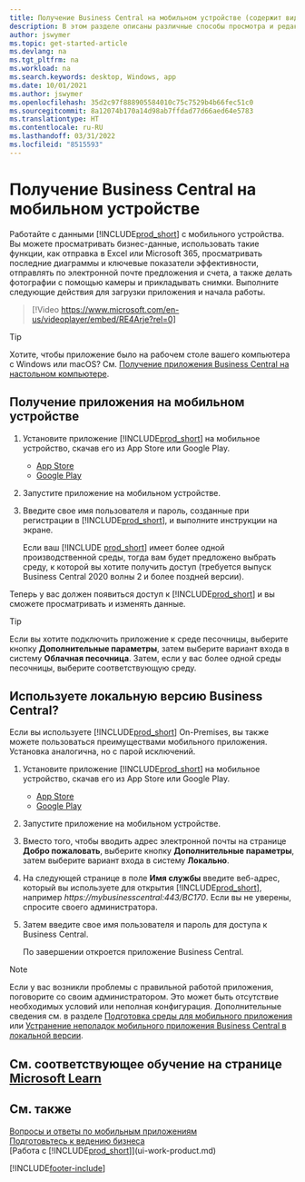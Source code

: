 ```yaml
---
title: Получение Business Central на мобильном устройстве (содержит видео)
description: В этом разделе описаны различные способы просмотра и редактирования данных Business Central, отправки в Excel и другое на телефоне или планшете.
author: jswymer
ms.topic: get-started-article
ms.devlang: na
ms.tgt_pltfrm: na
ms.workload: na
ms.search.keywords: desktop, Windows, app
ms.date: 10/01/2021
ms.author: jswymer
ms.openlocfilehash: 35d2c97f888905584010c75c7529b4b66fec51c0
ms.sourcegitcommit: 8a12074b170a14d98ab7ffdad77d66aed64e5783
ms.translationtype: HT
ms.contentlocale: ru-RU
ms.lasthandoff: 03/31/2022
ms.locfileid: "8515593"
---
```

# <a name="getting-business-central-on-your-mobile-device"></a>Получение Business Central на мобильном устройстве

Работайте с данными [!INCLUDE[prod_short](includes/prod_short.md)] с мобильного устройства. Вы можете просматривать бизнес-данные, использовать такие функции, как отправка в Excel или Microsoft 365, просматривать последние диаграммы и ключевые показатели эффективности, отправлять по электронной почте предложения и счета, а также делать фотографии с помощью камеры и прикладывать снимки. Выполните следующие действия для загрузки приложения и начала работы.

> [!Video https://www.microsoft.com/en-us/videoplayer/embed/RE4Arje?rel=0]

> [!TIP]
> Хотите, чтобы приложение было на рабочем столе вашего компьютера с Windows или macOS? См. [Получение приложения Business Central на настольном компьютере](install-desktop-app.md).

## <a name="get-the-app-on-my-mobile-device"></a>Получение приложения на мобильном устройстве

1. Установите приложение [!INCLUDE[prod_short](includes/prod_short.md)] на мобильное устройство, скачав его из App Store или Google Play.  
   - [App Store](https://go.microsoft.com/fwlink/?LinkId=734847)
   - [Google Play](https://go.microsoft.com/fwlink/?LinkId=734849)
2. Запустите приложение на мобильном устройстве.
3. Введите свое имя пользователя и пароль, созданные при регистрации в [!INCLUDE[prod_short](includes/prod_short.md)], и выполните инструкции на экране.

    Если ваш [!INCLUDE [prod_short](includes/prod_short.md)] имеет более одной производственной среды, тогда вам будет предложено выбрать среду, к которой вы хотите получить доступ (требуется выпуск Business Central 2020 волны 2 и более поздней версии).

Теперь у вас должен появиться доступ к [!INCLUDE[prod_short](includes/prod_short.md)] и вы сможете просматривать и изменять данные.  

> [!TIP]
> Если вы хотите подключить приложение к среде песочницы, выберите кнопку **Дополнительные параметры**, затем выберите вариант входа в систему **Облачная песочница**. Затем, если у вас более одной среды песочницы, выберите соответствующую среду.

## <a name="use-business-central-on-premises"></a>Используете локальную версию Business Central?

Если вы используете [!INCLUDE[prod_short](includes/prod_short.md)] On-Premises, вы также можете пользоваться преимуществами мобильного приложения. Установка аналогична, но с парой исключений.

1. Установите приложение [!INCLUDE[prod_short](includes/prod_short.md)] на мобильное устройство, скачав его из App Store или Google Play.  

   - [App Store](https://go.microsoft.com/fwlink/?LinkId=734847)
   - [Google Play](https://go.microsoft.com/fwlink/?LinkId=734849)
2. Запустите приложение на мобильном устройстве.
3. Вместо того, чтобы вводить адрес электронной почты на странице **Добро пожаловать**, выберите кнопку **Дополнительные параметры**, затем выберите вариант входа в систему **Локально**.
4. На следующей странице в поле **Имя службы** введите веб-адрес, который вы используете для открытия [!INCLUDE[prod_short](includes/prod_short.md)], например *https://mybusinesscentral:443/BC170*. Если вы не уверены, спросите своего администратора.
5. Затем введите свое имя пользователя и пароль для доступа к Business Central.

   По завершении откроется приложение Business Central.

> [!NOTE]
> Если у вас возникли проблемы с правильной работой приложения, поговорите со своим администратором. Это может быть отсутствие необходимых условий или неполная конфигурация. Дополнительные сведения см. в разделе [Подготовка среды для мобильного приложения](/dynamics365/business-central/dev-itpro/deployment/install-business-central-app#prereqs) или [Устранение неполадок мобильного приложения Business Central в локальной версии](/dynamics365/business-central/dev-itpro/developer/devenv-troubleshooting-the-mobile-app).

## <a name="see-related-training-at-microsoft-learn"></a>См. соответствующее обучение на странице [Microsoft Learn](/learn/modules/alternative-interfaces-dynamics-365-business-central/index)

## <a name="see-also"></a>См. также

[Вопросы и ответы по мобильным приложениям](ui-mobile-faq.yml)  
[Подготовьтесь к ведению бизнеса](ui-get-ready-business.md)  
[Работа с [!INCLUDE[prod_short](includes/prod_short.md)]](ui-work-product.md)  


[!INCLUDE[footer-include](includes/footer-banner.md)]